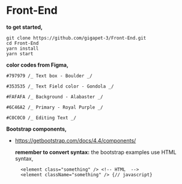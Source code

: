 # Front-End

**to get started,**

    git clone https://github.com/gigapet-3/Front-End.git
    cd Front-End
    yarn install
    yarn start

**color codes from Figma,**

    #797979 /_ Text box - Boulder _/

    #353535 /_ Text Field color - Gondola _/

    #FAFAFA /_ Background - Alabaster _/

    #6C46A2 /_ Primary - Royal Purple _/

    #C0C0C0 /_ Editing Text _/

**Bootstrap components,**

- https://getbootstrap.com/docs/4.4/components/

  **remember to convert syntax:** the bootstrap examples use HTML syntax,

        <element class="something" /> <!-- HTML  -->
        <element className="something" /> {// javascript}
